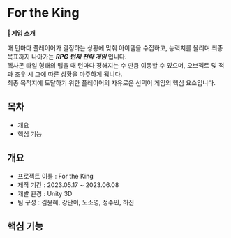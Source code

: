 For the King
============

**📁게임 소개**

매 턴마다 플레이어가 결정하는 상황에 맞춰 아이템을 수집하고, 능력치를 올리며 최종 목표까지 나아가는 ***RPG 턴제 전략 게임*** 입니다.  
헥사곤 타일 형태의 맵을 매 턴마다 정해지는 수 만큼 이동할 수 있으며, 오브젝트 및 적과 조우 시 그에 따른 상황을 마주하게 됩니다.  
최종 목적지에 도달하기 위한 플레이어의 자유로운 선택이 게임의 핵심 요소입니다.  

## 목차
- 개요
- 핵심 기능

## 개요
- 프로젝트 이름 : For the King
- 제작 기간 : 2023.05.17 ~ 2023.06.08
- 개발 환경 : Unity 3D
- 팀 구성 : 김윤혜, 강단이, 노소영, 정수민, 허진

## 핵심 기능
